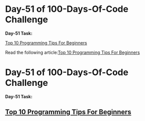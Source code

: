 # Day-51 of 100-Days-Of-Code Challenge

**Day-51 Task:**

 <a href="https://www.geeksforgeeks.org/programming-tips-for-beginners/" target="_blank">Top 10 Programming Tips For Beginners</a>


Read the following article:[Top 10 Programming Tips For Beginners](https://www.geeksforgeeks.org/programming-tips-for-beginners/) 


# Day-51 of 100-Days-Of-Code Challenge

**Day-51 Task:**

## <a href="https://www.geeksforgeeks.org/programming-tips-for-beginners/" target="_blank">Top 10 Programming Tips For Beginners</a>
